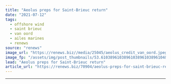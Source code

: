 ```yaml
---
title: "Aeolus preps for Saint-Brieuc return"
date: "2021-07-12"
tags: 
  - offshore wind
  - saint brieuc
  - van oord
  - ailes marines
  - renews
source: "renews"
image_url: "https://renews.biz//media/25045/aeolus_credit_van_oord.jpeg?mode=crop&width=770&heightratio=0.6103896103896103896103896104&slimmage=true"
image_fp: "/assets/img/post_thumbnails/53.6103896103896103896103896104&slimmage=true"
lead: "Aeolus preps for Saint-Brieuc return"
article_url: "https://renews.biz/70904/aeolus-preps-for-saint-brieuc-return/"
---
```


---
